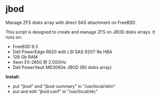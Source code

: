 # jbod
Manage ZFS disks array with direct SAS attachment on FreeBSD

This script is designed to create and manage ZFS on JBOD disks arrays.
It runs on:
* FreeBSD 9.3
* Dell PowerEdge R620 with LSI SAS 9207-8e HBA
 * 128 Gb RAM
 * Xeon E5-2650 @ 2.00GHz
* Dell PowerVault MD3060e JBOD (60 disks array)

**Install:**
* put "jbod" and "jbod-summary" in "/usr/local/sbin"
* put and edit "jbod.conf" in "/usr/local/etc"
